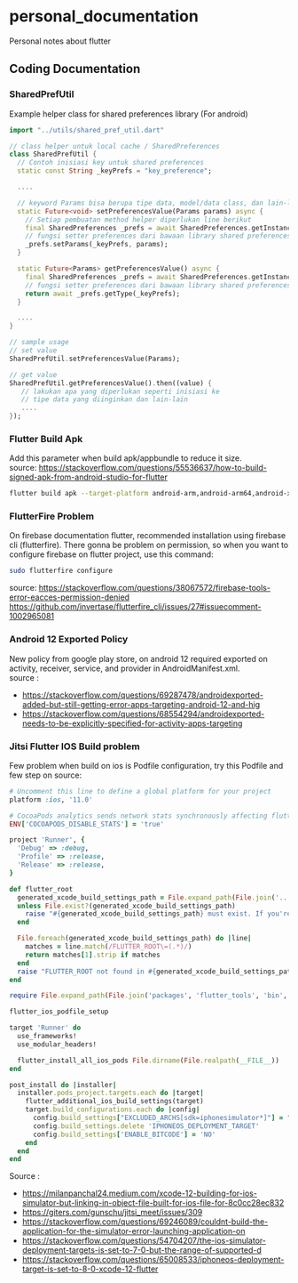 # personal_documentation
Personal notes about flutter 

## Coding Documentation

### SharedPrefUtil
Example helper class for shared preferences library (For android)

```dart
import "../utils/shared_pref_util.dart"

// class helper untuk local cache / SharedPreferences
class SharedPrefUtil {
  // Contoh inisiasi key untuk shared preferences 
  static const String _keyPrefs = "key_preference";

  ....

  // keyword Params bisa berupa tipe data, model/data class, dan lain-lain 
  static Future<void> setPreferencesValue(Params params) async {
    // Setiap pembuatan method helper diperlukan line berikut
    final SharedPreferences _prefs = await SharedPreferences.getInstance();
    // fungsi setter preferences dari bawaan library shared preferences
    _prefs.setParams(_keyPrefs, params);
  }

  static Future<Params> getPreferencesValue() async {
    final SharedPreferences _prefs = await SharedPreferences.getInstance();
    // fungsi setter preferences dari bawaan library shared preferences
    return await _prefs.getType(_keyPrefs);
  }

  ....
}

// sample usage
// set value
SharedPrefUtil.setPreferencesValue(Params);

// get value
SharedPrefUtil.getPreferencesValue().then((value) {
   // lakukan apa yang diperlukan seperti inisiasi ke
   // tipe data yang diinginkan dan lain-lain
   ....
});
```

### Flutter Build Apk 
Add this parameter when build apk/appbundle to reduce it size.<br>
source: https://stackoverflow.com/questions/55536637/how-to-build-signed-apk-from-android-studio-for-flutter <br>
```bash
flutter build apk --target-platform android-arm,android-arm64,android-x64 --split-per-abi
```

### FlutterFire Problem
On firebase documentation flutter, recommended installation using firebase cli (flutterfire). There gonna be problem on permission, so when you want to configure firebase on flutter project, use this command: <br>
```bash
sudo flutterfire configure
```
source: https://stackoverflow.com/questions/38067572/firebase-tools-error-eacces-permission-denied <br>
https://github.com/invertase/flutterfire_cli/issues/27#issuecomment-1002965081 <br>

### Android 12 Exported Policy
New policy from google play store, on android 12 required exported on activity, receiver, service, and provider in AndroidManifest.xml. <br>
source : <br>
- https://stackoverflow.com/questions/69287478/androidexported-added-but-still-getting-error-apps-targeting-android-12-and-hig <br>
- https://stackoverflow.com/questions/68554294/androidexported-needs-to-be-explicitly-specified-for-activity-apps-targeting<br>

### Jitsi Flutter IOS Build problem
Few problem when build on ios is Podfile configuration, try this Podfile and few step on source:
```ruby
# Uncomment this line to define a global platform for your project
platform :ios, '11.0'

# CocoaPods analytics sends network stats synchronously affecting flutter build latency.
ENV['COCOAPODS_DISABLE_STATS'] = 'true'

project 'Runner', {
  'Debug' => :debug,
  'Profile' => :release,
  'Release' => :release,
}

def flutter_root
  generated_xcode_build_settings_path = File.expand_path(File.join('..', 'Flutter', 'Generated.xcconfig'), __FILE__)
  unless File.exist?(generated_xcode_build_settings_path)
    raise "#{generated_xcode_build_settings_path} must exist. If you're running pod install manually, make sure flutter pub get is executed first"
  end

  File.foreach(generated_xcode_build_settings_path) do |line|
    matches = line.match(/FLUTTER_ROOT\=(.*)/)
    return matches[1].strip if matches
  end
  raise "FLUTTER_ROOT not found in #{generated_xcode_build_settings_path}. Try deleting Generated.xcconfig, then run flutter pub get"
end

require File.expand_path(File.join('packages', 'flutter_tools', 'bin', 'podhelper'), flutter_root)

flutter_ios_podfile_setup

target 'Runner' do
  use_frameworks!
  use_modular_headers!

  flutter_install_all_ios_pods File.dirname(File.realpath(__FILE__))
end

post_install do |installer|
  installer.pods_project.targets.each do |target|
    flutter_additional_ios_build_settings(target)
    target.build_configurations.each do |config|
      config.build_settings["EXCLUDED_ARCHS[sdk=iphonesimulator*]"] = "arm64"
      config.build_settings.delete 'IPHONEOS_DEPLOYMENT_TARGET'
      config.build_settings['ENABLE_BITCODE'] = 'NO'
    end
  end
end
```
Source : <br>
- https://milanpanchal24.medium.com/xcode-12-building-for-ios-simulator-but-linking-in-object-file-built-for-ios-file-for-8c0cc28ec832 <br>
- https://giters.com/gunschu/jitsi_meet/issues/309 <br>
- https://stackoverflow.com/questions/69246089/couldnt-build-the-application-for-the-simulator-error-launching-application-on <br>
- https://stackoverflow.com/questions/54704207/the-ios-simulator-deployment-targets-is-set-to-7-0-but-the-range-of-supported-d <br>
- https://stackoverflow.com/questions/65008533/iphoneos-deployment-target-is-set-to-8-0-xcode-12-flutter <br>
